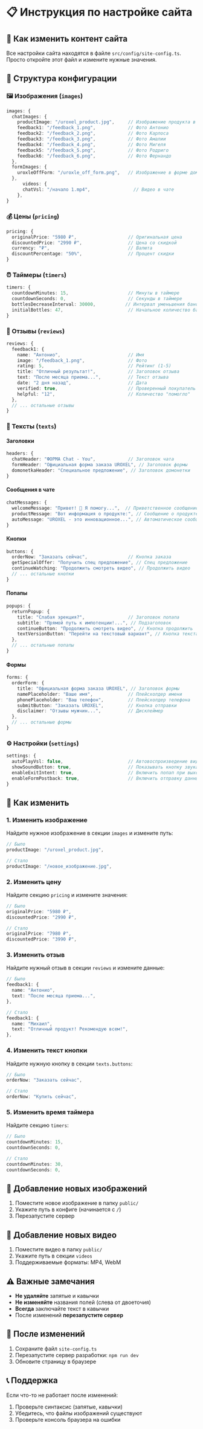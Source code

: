 # 📋 Инструкция по настройке сайта

## 🎯 Как изменить контент сайта

Все настройки сайта находятся в файле `src/config/site-config.ts`. Просто откройте этот файл и измените нужные значения.

## 📁 Структура конфигурации

### 🖼️ Изображения (`images`)
```typescript
images: {
  chatImages: {
    productImage: "/uroxel_product.jpg",     // Изображение продукта в чате
    feedback1: "/feedback_1.png",            // Фото Антонио
    feedback2: "/feedback_2.png",            // Фото Карлоса
    feedback3: "/feedback_3.png",            // Фото Амалии
    feedback4: "/feedback_4.png",            // Фото Мигеля
    feedback5: "/feedback_5.png",            // Фото Родриго
    feedback6: "/feedback_6.png",            // Фото Фернандо
  },
  formImages: {
    uroxleOffForm: "/uroxle_off_form.png",   // Изображение в форме домонетки
  },
      videos: {
      chatVsl: "/начало 1.mp4",                // Видео в чате
    },
}
```

### 💰 Цены (`pricing`)
```typescript
pricing: {
  originalPrice: "5980 ₽",                   // Оригинальная цена
  discountedPrice: "2990 ₽",                 // Цена со скидкой
  currency: "₽",                             // Валюта
  discountPercentage: "50%",                 // Процент скидки
}
```

### ⏰ Таймеры (`timers`)
```typescript
timers: {
  countdownMinutes: 15,                      // Минуты в таймере
  countdownSeconds: 0,                       // Секунды в таймере
  bottlesDecreaseInterval: 30000,           // Интервал уменьшения банок (в мс)
  initialBottles: 47,                        // Начальное количество банок
}
```

### 👥 Отзывы (`reviews`)
```typescript
reviews: {
  feedback1: {
    name: "Антонио",                         // Имя
    image: "/feedback_1.png",                // Фото
    rating: 5,                               // Рейтинг (1-5)
    title: "Отличный результат!",            // Заголовок отзыва
    text: "После месяца приема...",          // Текст отзыва
    date: "2 дня назад",                     // Дата
    verified: true,                          // Проверенный покупатель
    helpful: "12",                           // Количество "помогло"
  },
  // ... остальные отзывы
}
```

### 📝 Тексты (`texts`)

#### Заголовки
```typescript
headers: {
  chatHeader: "ФОРМА Chat - You",            // Заголовок чата
  formHeader: "Официальная форма заказа UROXEL", // Заголовок формы
  domonetkaHeader: "Специальное предложение", // Заголовок домонетки
}
```

#### Сообщения в чате
```typescript
chatMessages: {
  welcomeMessage: "Привет! 👋 Я помогу...",  // Приветственное сообщение
  productMessage: "Вот информация о продукте:", // Сообщение о продукте
  autoMessage: "UROXEL - это инновационное...", // Автоматическое сообщение
}
```

#### Кнопки
```typescript
buttons: {
  orderNow: "Заказать сейчас",               // Кнопка заказа
  getSpecialOffer: "Получить спец предложение", // Спец предложение
  continueWatching: "Продолжить смотреть видео", // Продолжить видео
  // ... остальные кнопки
}
```

#### Попапы
```typescript
popups: {
  returnPopup: {
    title: "Слабая эрекция?",                // Заголовок попапа
    subtitle: "Прямой путь к импотенции!...", // Подзаголовок
    continueButton: "Продолжить смотреть видео", // Кнопка продолжить
    textVersionButton: "Перейти на текстовый вариант", // Кнопка текста
  },
  // ... остальные попапы
}
```

#### Формы
```typescript
forms: {
  orderForm: {
    title: "Официальная форма заказа UROXEL", // Заголовок формы
    namePlaceholder: "Ваше имя",             // Плейсхолдер имени
    phonePlaceholder: "Ваш телефон",         // Плейсхолдер телефона
    submitButton: "Заказать UROXEL",         // Кнопка отправки
    disclaimer: "Отзывы мужчин...",          // Дисклеймер
  },
  // ... остальные формы
}
```

### ⚙️ Настройки (`settings`)
```typescript
settings: {
  autoPlayVsl: false,                        // Автовоспроизведение видео
  showSoundButton: true,                     // Показывать кнопку звука
  enableExitIntent: true,                    // Включить попап при выходе
  enableFormPostback: true,                  // Включить отправку данных форм
}
```

## 🔧 Как изменить

### 1. Изменить изображение
Найдите нужное изображение в секции `images` и измените путь:
```typescript
// Было
productImage: "/uroxel_product.jpg",

// Стало  
productImage: "/новое_изображение.jpg",
```

### 2. Изменить цену
Найдите секцию `pricing` и измените значения:
```typescript
// Было
originalPrice: "5980 ₽",
discountedPrice: "2990 ₽",

// Стало
originalPrice: "7980 ₽", 
discountedPrice: "3990 ₽",
```

### 3. Изменить отзыв
Найдите нужный отзыв в секции `reviews` и измените данные:
```typescript
// Было
feedback1: {
  name: "Антонио",
  text: "После месяца приема...",
},

// Стало
feedback1: {
  name: "Михаил",
  text: "Отличный продукт! Рекомендую всем!",
},
```

### 4. Изменить текст кнопки
Найдите нужную кнопку в секции `texts.buttons`:
```typescript
// Было
orderNow: "Заказать сейчас",

// Стало
orderNow: "Купить сейчас",
```

### 5. Изменить время таймера
Найдите секцию `timers`:
```typescript
// Было
countdownMinutes: 15,
countdownSeconds: 0,

// Стало
countdownMinutes: 30,
countdownSeconds: 0,
```

## 📸 Добавление новых изображений

1. Поместите новое изображение в папку `public/`
2. Укажите путь в конфиге (начинается с `/`)
3. Перезапустите сервер

## 🎥 Добавление новых видео

1. Поместите видео в папку `public/`
2. Укажите путь в секции `videos`
3. Поддерживаемые форматы: MP4, WebM

## ⚠️ Важные замечания

- **Не удаляйте** запятые и кавычки
- **Не изменяйте** названия полей (слева от двоеточия)
- **Всегда** заключайте текст в кавычки
- После изменений **перезапустите сервер**

## 🚀 После изменений

1. Сохраните файл `site-config.ts`
2. Перезапустите сервер разработки: `npm run dev`
3. Обновите страницу в браузере

## 📞 Поддержка

Если что-то не работает после изменений:
1. Проверьте синтаксис (запятые, кавычки)
2. Убедитесь, что файлы изображений существуют
3. Проверьте консоль браузера на ошибки
